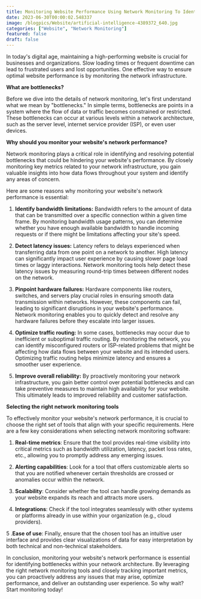 ```yaml
---
title: Monitoring Website Performance Using Network Monitoring To Identify Bottlenecks
date: 2023-06-30T00:00:02.548337
image: /blogpics/Website/artificial-intelligence-4389372_640.jpg
categories: ["Website", "Network Monitoring"]
featured: false
draft: false
---
```

In today's digital age, maintaining a high-performing website is crucial for businesses and organizations. Slow loading times or frequent downtime can lead to frustrated users and lost opportunities. One effective way to ensure optimal website performance is by monitoring the network infrastructure.

**What are bottlenecks?**

Before we dive into the details of network monitoring, let's first understand what we mean by "bottlenecks." In simple terms, bottlenecks are points in a system where the flow of data or traffic becomes constrained or restricted. These bottlenecks can occur at various levels within a network architecture, such as the server level, internet service provider (ISP), or even user devices.

**Why should you monitor your website's network performance?**

Network monitoring plays a critical role in identifying and resolving potential bottlenecks that could be hindering your website's performance. By closely monitoring key metrics related to your network infrastructure, you gain valuable insights into how data flows throughout your system and identify any areas of concern.

Here are some reasons why monitoring your website's network performance is essential:

1. **Identify bandwidth limitations:** Bandwidth refers to the amount of data that can be transmitted over a specific connection within a given time frame. By monitoring bandwidth usage patterns, you can determine whether you have enough available bandwidth to handle incoming requests or if there might be limitations affecting your site's speed.

2. **Detect latency issues:** Latency refers to delays experienced when transferring data from one point on a network to another. High latency can significantly impact user experience by causing slower page load times or laggy interactions. Network monitoring tools help detect these latency issues by measuring round-trip times between different nodes on the network.

3. **Pinpoint hardware failures:** Hardware components like routers, switches, and servers play crucial roles in ensuring smooth data transmission within networks. However, these components can fail, leading to significant disruptions in your website's performance. Network monitoring enables you to quickly detect and resolve any hardware failures before they escalate into larger issues.

4. **Optimize traffic routing:** In some cases, bottlenecks may occur due to inefficient or suboptimal traffic routing. By monitoring the network, you can identify misconfigured routers or ISP-related problems that might be affecting how data flows between your website and its intended users. Optimizing traffic routing helps minimize latency and ensures a smoother user experience.

5. **Improve overall reliability:** By proactively monitoring your network infrastructure, you gain better control over potential bottlenecks and can take preventive measures to maintain high availability for your website. This ultimately leads to improved reliability and customer satisfaction.

**Selecting the right network monitoring tools**

To effectively monitor your website's network performance, it is crucial to choose the right set of tools that align with your specific requirements. Here are a few key considerations when selecting network monitoring software:

1. **Real-time metrics**: Ensure that the tool provides real-time visibility into critical metrics such as bandwidth utilization, latency, packet loss rates, etc., allowing you to promptly address any emerging issues.

2. **Alerting capabilities**: Look for a tool that offers customizable alerts so that you are notified whenever certain thresholds are crossed or anomalies occur within the network.

3. **Scalability**: Consider whether the tool can handle growing demands as your website expands its reach and attracts more users.

4. **Integrations**: Check if the tool integrates seamlessly with other systems or platforms already in use within your organization (e.g., cloud providers).

5 .**Ease of use**: Finally, ensure that the chosen tool has an intuitive user interface and provides clear visualizations of data for easy interpretation by both technical and non-technical stakeholders.

In conclusion, monitoring your website's network performance is essential for identifying bottlenecks within your network architecture. By leveraging the right network monitoring tools and closely tracking important metrics, you can proactively address any issues that may arise, optimize performance, and deliver an outstanding user experience. So why wait? Start monitoring today!